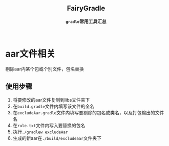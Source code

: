<div align="center">

## FairyGradle

**`gradle`常用工具汇总**

</div>
<br>

# aar文件相关

剔除aar内某个包或个别文件，包名替换

## 使用步骤

1. 将要修改的aar文件复制到libs文件夹下
2. 在`build.gradle`文件内填写该文件的全名
3. 在`excludeAar.gradle`文件内填写要剔除的包名或类名，以及打包输出的文件名
4. 在`rule.txt`文件内写入要替换的包名
5. 执行`./gradlew excludeAar`
6. 生成的新aar在`./build/excludeaar`文件夹下